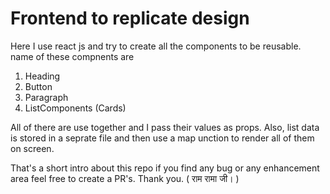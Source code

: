 # Frontend to replicate design 

Here I use react js and try to create all the components to be reusable.
name of these compnents are
1. Heading
2. Button
3. Paragraph
4. ListComponents (Cards)

All of there are use together and I pass their values as props.
Also, list data is stored in a seprate file and then use a map unction to render all of them on screen.

That's a short intro about this repo if you find any bug or any enhancement area feel free to create a PR's.
Thank you. ( राम रामा जी। )
